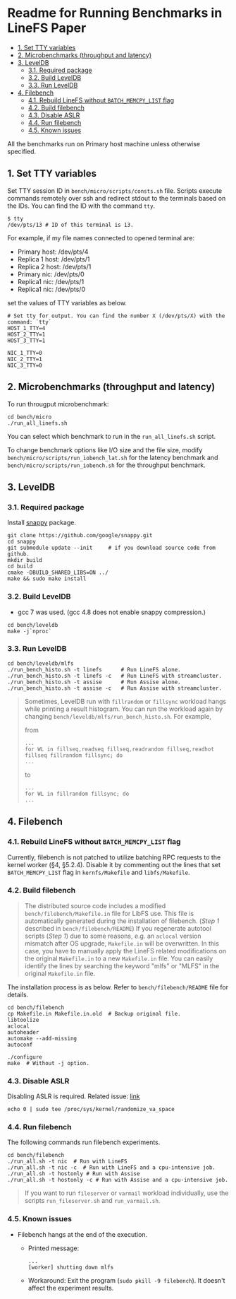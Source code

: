 # Readme for Running Benchmarks in LineFS Paper  <!-- omit in toc -->

- [1. Set TTY variables](#1-set-tty-variables)
- [2. Microbenchmarks (throughput and latency)](#2-microbenchmarks-throughput-and-latency)
- [3. LevelDB](#3-leveldb)
	- [3.1. Required package](#31-required-package)
	- [3.2. Build LevelDB](#32-build-leveldb)
	- [3.3. Run LevelDB](#33-run-leveldb)
- [4. Filebench](#4-filebench)
	- [4.1. Rebuild LineFS without `BATCH_MEMCPY_LIST` flag](#41-rebuild-linefs-without-batch_memcpy_list-flag)
	- [4.2. Build filebench](#42-build-filebench)
	- [4.3. Disable ASLR](#43-disable-aslr)
	- [4.4. Run filebench](#44-run-filebench)
	- [4.5. Known issues](#45-known-issues)

All the benchmarks run on Primary host machine unless otherwise specified.

## 1. Set TTY variables

Set TTY session ID in `bench/micro/scripts/consts.sh` file. Scripts execute commands remotely over ssh and redirect stdout to the terminals based on the IDs. You can find the ID with the command `tty`.

```shell
$ tty
/dev/pts/13 # ID of this terminal is 13.
```

For example, if my file names connected to opened terminal are:

- Primary host: /dev/pts/4
- Replica 1 host: /dev/pts/1
- Replica 2 host: /dev/pts/1
- Primary nic: /dev/pts/0
- Replica1 nic: /dev/pts/1
- Replica1 nic: /dev/pts/0

set the values of TTY variables as below.

```shell
# Set tty for output. You can find the number X (/dev/pts/X) with the command: `tty`
HOST_1_TTY=4
HOST_2_TTY=1
HOST_3_TTY=1

NIC_1_TTY=0
NIC_2_TTY=1
NIC_3_TTY=0
```

## 2. Microbenchmarks (throughput and latency)

To run througput microbenchmark:

```shell
cd bench/micro
./run_all_linefs.sh
```

You can select which benchmark to run in the `run_all_linefs.sh` script.

To change benchmark options like I/O size and the file size, modify `bench/micro/scripts/run_iobench_lat.sh` for the latency benchmark and `bench/micro/scripts/run_iobench.sh` for the throughput benchmark.


## 3. LevelDB

### 3.1. Required package

Install [snappy](https://github.com/google/snappy) package.

```shell
git clone https://github.com/google/snappy.git
cd snappy
git submodule update --init     # if you download source code from github.
mkdir build
cd build
cmake -DBUILD_SHARED_LIBS=ON ../
make && sudo make install
```

### 3.2. Build LevelDB

* gcc 7 was used. (gcc 4.8 does not enable snappy compression.)

```shell
cd bench/leveldb
make -j`nproc`
```

### 3.3. Run LevelDB

``` shell
cd bench/leveldb/mlfs
./run_bench_histo.sh -t linefs 		# Run LineFS alone.
./run_bench_histo.sh -t linefs -c  	# Run LineFS with streamcluster.
./run_bench_histo.sh -t assise 		# Run Assise alone.
./run_bench_histo.sh -t assise -c  	# Run Assise with streamcluster.
```

> Sometimes, LevelDB run with `fillrandom` or `fillsync` workload hangs while printing a result histogram. You can run the workload again by changing `bench/leveldb/mlfs/run_bench_histo.sh`. For example,
>
>from
>
>```shell
> ...
> for WL in fillseq,readseq fillseq,readrandom fillseq,readhot fillseq fillrandom fillsync; do
> ...
>```
>
>to
>
>```shell
> ...
> for WL in fillrandom fillsync; do
> ...
>```
>

## 4. Filebench

### 4.1. Rebuild LineFS without `BATCH_MEMCPY_LIST` flag

Currently, filebench is not patched to utilize batching RPC requests to the kernel worker (§4, §5.2.4). Disable it by commenting out the lines that set `BATCH_MEMCPY_LIST` flag in `kernfs/Makefile` and `libfs/Makefile`.

### 4.2. Build filebench

>The distributed source code includes a modified `bench/filebench/Makefile.in` file for LibFS use. This file is automatically generated during the installation of filebench. (*Step 1* described in `bench/filebench/README`)
If you regenerate autotool scripts (*Step 1*) due to some reasons, e.g. an `aclocal` version mismatch after OS upgrade, `Makefile.in` will be overwritten. In this case, you have to manually apply the LineFS related modifications on the original `Makefile.in` to a new `Makefile.in` file. You can easily identify the lines by searching the keyword "mlfs" or "MLFS" in the original `Makefile.in` file.

The installation process is as below. Refer to `bench/filebench/README` file for details.

```shell
cd bench/filebench
cp Makefile.in Makefile.in.old  # Backup original file.
libtoolize
aclocal
autoheader
automake --add-missing
autoconf

./configure
make  # Without -j option.
```

### 4.3. Disable ASLR

Disabling ASLR is required.
Related issue: [link](https://github.com/filebench/filebench/issues/112)

```shell
echo 0 | sudo tee /proc/sys/kernel/randomize_va_space
```

### 4.4. Run filebench

The following commands run filebench experiments.

```shell
cd bench/filebench
./run_all.sh -t nic  # Run with LineFS
./run_all.sh -t nic -c  # Run with LineFS and a cpu-intensive job.
./run_all.sh -t hostonly # Run with Assise
./run_all.sh -t hostonly -c # Run with Assise and a cpu-intensive job.
```

> If you want to run `fileserver` or `varmail` workload individually, use the scripts `run_fileserver.sh` and `run_varmail.sh`.

### 4.5. Known issues

- Filebench hangs at the end of the execution.
  - Printed message:

    ```shell
    ...
    [worker] shutting down mlfs
    ```

  - Workaround: Exit the program (`sudo pkill -9 filebench`). It doesn't affect the experiment results.
